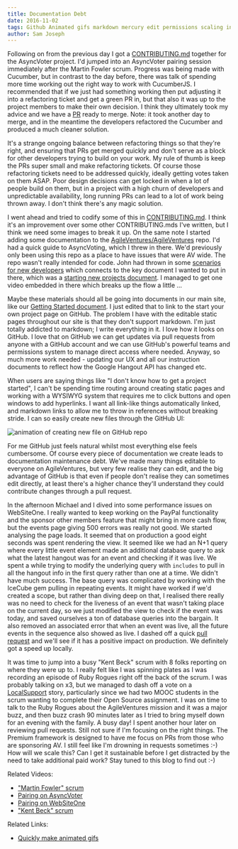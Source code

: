 ```yaml
---
title: Documentation Debt
date: 2016-11-02
tags: Github Animated gifs markdown mercury edit permissions scaling includes activerecord n+1
author: Sam Joseph
---
```


Following on from the previous day I got a [CONTRIBUTING.md](https://github.com/AgileVentures/AsyncVoter/blob/master/CONTRIBUTING.md) together for the AsyncVoter project.  I'd jumped into an AsyncVoter pairing session immediately after the Martin Fowler scrum.  Progress was being made with Cucumber, but in contrast to the day before, there was talk of spending more time working out the right way to work with CucumberJS.  I recommended that if we just had something working then put adjusting it into a refactoring ticket and get a green PR in, but that also it was up to the project members to make their own decision.  I think they ultimately took my advice and we have a [PR](https://github.com/AgileVentures/AsyncVoter/pull/40) ready to merge.  Note: it took another day to merge, and in the meantime the developers refactored the Cucumber and produced a much cleaner solution.

It's a strange ongoing balance between refactoring things so that they're right, and ensuring that PRs get merged quickly and don't serve as a block for other developers trying to build on your work.  My rule of thumb is keep the PRs super small and make refactoring tickets.  Of course those refactoring tickets need to be addressed quickly, ideally getting votes taken on them ASAP.  Poor design decisions can get locked in when a lot of people build on them, but in a project with a high churn of developers and unpredictable availability, long running PRs can lead to a lot of work being thrown away.  I don't think there's any magic solution.

I went ahead and tried to codify some of this in [CONTRIBUTING.md](https://github.com/AgileVentures/AsyncVoter/blob/master/CONTRIBUTING.md).  I think it's an improvement over some other CONTRIBUTING.mds I've written, but I think we need some images to break it up.  On the same note I started adding some documentation to the [AgileVentures/AgileVentures](https://github.com/AgileVentures/AgileVentures) repo.  I'd had a quick guide to AsyncVoting, which I threw in there.  We'd previously only been using this repo as a place to have issues that were AV wide.  The repo wasn't really intended for code.  John had thrown in some [scenarios for new developers](https://github.com/AgileVentures/AgileVentures/blob/master/features/new_developer.feature) which connects to the key document I wanted to put in there, which was a [starting new projects document](https://github.com/AgileVentures/AgileVentures/blob/master/STARTING_A_NEW_PROJECT.md).  I managed to get one video embedded in there which breaks up the flow a little ...

Maybe these materials should all be going into documents in our main site, like our [Getting Started document](http://www.agileventures.org/getting-started).  I just edited that to link to the start your own project page on GitHub.  The problem I have with the editable static pages throughout our site is that they don't support markdown.  I'm just totally addicted to markdown; I write everything in it.  I love how it looks on GitHub.  I love that on GitHub we can get updates via pull requests from anyone with a GitHub account and we can use GitHub's powerful teams and permissions system to manage direct access where needed.  Anyway, so much more work needed - updating our UX and all our instruction documents to reflect how the Google Hangout API has changed etc.

When users are saying things like "I don't know how to get a project started", I can't be spending time routing around creating static pages and working with a WYSIWYG system that requires me to click buttons and open windows to add hyperlinks.  I want all link-like things automatically linked, and markdown links to allow me to throw in references without breaking stride.  I can so easily create new files through the GitHub UI:

![animation of creating new file on GitHub repo](https://www.dropbox.com/s/c9nywqbxw638mw9/Screencast-2016.11.02-22.17.gif?dl=1)

For me GitHub just feels natural whilst most everything else feels cumbersome.  Of course every piece of documentation we create leads to documentation maintenance debt.  We've made many things editable to everyone on AgileVentures, but very few realise they can edit, and the big advantage of GitHub is that even if people don't realise they can sometimes edit directly, at least there's a higher chance they'll understand they could contribute changes through a pull request.

In the afternoon Michael and I dived into some performance issues on WebSiteOne.  I really wanted to keep working on the PayPal functionality and the sponsor other members feature that might bring in more cash flow, but the events page giving 500 errors was really not good.  We started analysing the page loads.  It seemed that on production a good eight seconds was spent rendering the view.  It seemed like we had an N+1 query where every little event element made an additional database query to ask what the latest hangout was for an event and checking if it was live.  We spent a while trying to modify the underlying query with `includes` to pull in all the hangout info in the first query rather than one at a time.  We didn't have much success.  The base query was complicated by working with the IceCube gem pulling in repeating events.  It might have worked if we'd created a scope, but rather than diving deep on that, I realised there really was no need to check for the liveness of an event that wasn't taking place on the current day, so we just modified the view to check if the event was today, and saved ourselves a ton of database queries into the bargain.  It also removed an associated error that when an event was live, all the future events in the sequence also showed as live.  I dashed off a quick [pull request](https://github.com/AgileVentures/WebsiteOne/pull/1378) and we'll see if it has a positive impact on production.  We definitely got a speed up locally.

It was time to jump into a busy "Kent Beck" scrum with 8 folks reporting on where they were up to.  I really felt like I was spinning plates as I was recording an episode of Ruby Rogues right off the back of the scrum.  I was probably talking on x3, but we managed to dash off a vote on a [LocalSupport](https://www.pivotaltracker.com/story/show/122459341) story, particularly since we had two MOOC students in the scrum wanting to complete their Open Source assignment.  I was on time to talk to the Ruby Rogues about the AgileVentures mission and it was a major buzz, and then buzz crash 90 minutes later as I tried to bring myself down for an evening with the family.  A busy day!  I spent another hour later on reviewing pull requests.  Still not sure if I'm focusing on the right things.  The Premium framework is designed to have me focus on PRs from those who are sponsoring AV.  I still feel like I'm drowning in requests sometimes :-) How will we scale this?  Can I get it sustainable before I get distracted by the need to take additional paid work?  Stay tuned to this blog to find out :-)

Related Videos:

* ["Martin Fowler" scrum](https://www.youtube.com/watch?v=CpHdhYFok80)
* [Pairing on AsyncVoter](https://www.youtube.com/watch?v=RkgMoF8CmD8)
* [Pairing on WebSiteOne](https://www.youtube.com/watch?v=d3YA0nG3-BY)
* ["Kent Beck" scrum](https://www.youtube.com/watch?v=f5BReS4QDZE)

Related Links:

* [Quickly make animated gifs](https://gist.github.com/dergachev/4627207)
